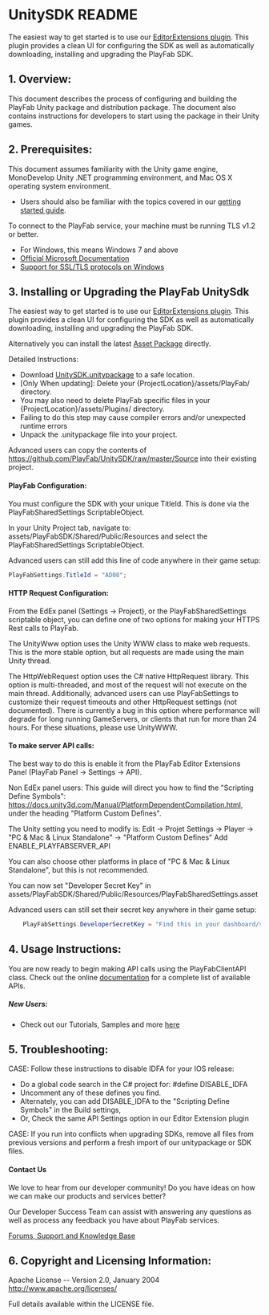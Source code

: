 # UnitySDK README

The easiest way to get started is to use our [EditorExtensions plugin](https://aka.ms/PlayFabUnityEdEx). This plugin provides a clean UI for configuring the SDK as well as automatically downloading, installing and upgrading the PlayFab SDK.


## 1. Overview:

This document describes the process of configuring and building the PlayFab Unity package and distribution package. The document also contains instructions for developers to start using the package in their Unity games.


## 2. Prerequisites:

This document assumes familiarity with the Unity game engine, MonoDevelop Unity .NET programming environment, and Mac OS X operating system environment.

* Users should also be familiar with the topics covered in our [getting started guide](https://api.playfab.com/docs/general-getting-started).

To connect to the PlayFab service, your machine must be running TLS v1.2 or better.
* For Windows, this means Windows 7 and above
* [Official Microsoft Documentation](https://msdn.microsoft.com/en-us/library/windows/desktop/aa380516%28v=vs.85%29.aspx)
* [Support for SSL/TLS protocols on Windows](http://blogs.msdn.com/b/kaushal/archive/2011/10/02/support-for-ssl-tls-protocols-on-windows.aspx)


## 3. Installing or Upgrading the PlayFab UnitySdk

The easiest way to get started is to use our [EditorExtensions plugin](https://aka.ms/PlayFabUnityEdEx). This plugin provides a clean UI for configuring the SDK as well as automatically downloading, installing and upgrading the PlayFab SDK.

Alternatively you can install the latest [Asset Package](https://api.playfab.com/sdks/download/unity-v2ap) directly. 

Detailed Instructions:
* Download [UnitySDK.unitypackage](https://api.playfab.com/sdks/download/unity-v2ap) to a safe location.
* [Only When updating]: Delete your {ProjectLocation}/assets/PlayFab/ directory.
 * You may also need to delete PlayFab specific files in your {ProjectLocation}/assets/Plugins/ directory.
 * Failing to do this step may cause compiler errors and/or unexpected runtime errors
* Unpack the .unitypackage file into your project.

Advanced users can copy the contents of https://github.com/PlayFab/UnitySDK/raw/master/Source into their existing project.

#### PlayFab Configuration:
You must configure the SDK with your unique TitleId.  This is done via the PlayFabSharedSettings ScriptableObject.

In your Unity Project tab, navigate to: assets/PlayFabSDK/Shared/Public/Resources and select the PlayFabSharedSettings ScriptableObject.

Advanced users can still add this line of code anywhere in their game setup:

```C#
PlayFabSettings.TitleId = "AD08";
```

#### HTTP Request Configuration:

From the EdEx panel (Settings -> Project), or the PlayFabSharedSettings scriptable object, you can define one of two options for making your HTTPS Rest calls to PlayFab.

The UnityWww option uses the Unity WWW class to make web requests. This is the more stable option, but all requests are made using the main Unity thread.

The HttpWebRequest option uses the C# native HttpRequest library. This option is multi-threaded, and most of the request will not execute on the main thread. Additionally, advanced users can use PlayFabSettings to customize their request timeouts and other HttpRequest settings (not documented). There is currently a bug in this option where performance will degrade for long running GameServers, or clients that run for more than 24 hours. For these situations, please use UnityWWW.

#### To make server API calls:

The best way to do this is enable it from the PlayFab Editor Extensions Panel (PlayFab Panel -> Settings -> API).

Non EdEx panel users: This guide will direct you how to find the "Scripting Define Symbols": https://docs.unity3d.com/Manual/PlatformDependentCompilation.html, under the heading "Platform Custom Defines".

The Unity setting you need to modify is:
Edit -> Projet Settings -> Player -> "PC & Mac & Linux Standalone" -> "Platform Custom Defines"
Add ENABLE_PLAYFABSERVER_API

You can also choose other platforms in place of "PC & Mac & Linux Standalone", but this is not recommended.

You can now set "Developer Secret Key" in assets/PlayFabSDK/Shared/Public/Resources/PlayFabSharedSettings.asset

Advanced users can still set their secret key anywhere in their game setup:

```C#
    PlayFabSettings.DeveloperSecretKey = "Find this in your dashboard/settings https://developer.playfab.com/title/properties/{your title Id}"; //your Developer Secret goes here.
```

## 4. Usage Instructions:

You are now ready to begin making API calls using the PlayFabClientAPI class. Check out the online [documentation](https://api.playfab.com/documentation/client) for a complete list of available APIs.

##### New Users:

* Check out our Tutorials, Samples and more [here](https://api.playfab.com/docs/tutorials)

## 5. Troubleshooting:

CASE: Follow these instructions to disable IDFA for your IOS release:
 * Do a global code search in the C# project for: #define DISABLE_IDFA
  * Uncomment any of these defines you find.
 * Alternately, you can add DISABLE_IDFA to the "Scripting Define Symbols" in the Build settings,
 * Or, Check the same API Settings option in our Editor Extension plugin

CASE: If you run into conflicts when upgrading SDKs, remove all files from previous versions and perform a fresh import of our unitypackage or SDK files. 

#### Contact Us
We love to hear from our developer community! 
Do you have ideas on how we can make our products and services better? 

Our Developer Success Team can assist with answering any questions as well as process any feedback you have about PlayFab services.

[Forums, Support and Knowledge Base](https://community.playfab.com/index.html)

## 6. Copyright and Licensing Information:

  Apache License -- 
  Version 2.0, January 2004
  http://www.apache.org/licenses/

  Full details available within the LICENSE file.
